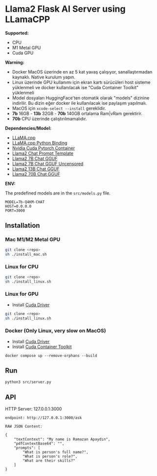 # Llama2 Flask AI Server using LLamaCPP

__Supported:__
- CPU
- M1 Metal GPU 
- Cuda GPU

__Warning:__
* Docker MacOS üzerinde en az 5 kat yavaş çalışıyor, sanallaştırmadan kaynaklı. Native kurulum yapın.
* Linux üzerinde GPU kullanımı için ekran kartı sürücüleri host sisteme yüklenmeli ve docker kullanılacak ise "Cuda Container Toolkit" yüklenmeli
* Model dosyaları HuggingFace'ten otomatik olarak "models" dizinine indirilir. Bu dizin eğer docker ile kullanılacak ise paylaşım yapılmalı.
* MacOS için `xcode-select --install` gereklidir.
* __7b__ 16GB - __13b__ 32GB - __70b__ 140GB ortalama Ram|vRam gerektirir.
* __70b__ CPU üzerinde çalıştırılmamalıdır.

__Dependencies/Model:__
* [LLaMA.cpp](https://github.com/ggerganov/llama.cpp)
* [LLaMA.cpp Python Binding](https://github.com/abetlen/llama-cpp-python)
* [Nvidia Cuda Pytorch Container](https://catalog.ngc.nvidia.com/orgs/nvidia/containers/pytorch)
* [Llama2 Chat Prompt Template](https://gpus.llm-utils.org/llama-2-prompt-template/)
* [Llama2 7B Chat GGUF](https://huggingface.co/TheBloke/Llama-2-7B-Chat-GGUF)
* [Llama2 7B Chat GGUF Uncensored](https://huggingface.co/TheBloke/Luna-AI-Llama2-Uncensored-GGUF)
* [Llama2 13B Chat GGUF](https://huggingface.co/TheBloke/Llama-2-13B-chat-GGUF)
* [Llama2 70B Chat GGUF](https://huggingface.co/TheBloke/Llama-2-70B-Chat-GGUF)

__ENV:__ 

The predefined models are in the `src/models.py` file.
```env
MODEL=7b-Q4KM-CHAT
HOST=0.0.0.0
PORT=3000
```

## Installation

### Mac M1/M2 Metal GPU
```bash
git clone <repo>
sh ./install_mac.sh
```

### Linux for CPU
```bash
git clone <repo>
sh ./install_linux.sh
```

### Linux for GPU
* Install [Cuda Driver](https://docs.nvidia.com/datacenter/tesla/tesla-installation-notes/index.html)

```bash
git clone <repo>
sh ./install_linux.sh
```

### Docker (Only Linux, very slow on MacOS)
* Install [Cuda Driver](https://docs.nvidia.com/datacenter/tesla/tesla-installation-notes/index.html)
* Install [Cuda Container Toolkit](https://github.com/NVIDIA/nvidia-container-toolkit)
```
docker compose up --remove-orphans --build
```

## Run 
```bash
python3 src/server.py
```

## API

HTTP Server: 127.0.0.1:3000
```
endpoint: http://127.0.0.1:3000/ask

RAW JSON Content:

{
    "textContext": "My name is Ramazan Apaydın",
    "pdfContextBase64": "",
    "prompts": [
        "What is person's full name?",
        "What is person's role?",
        "What are their skills?"
    ]
}
```